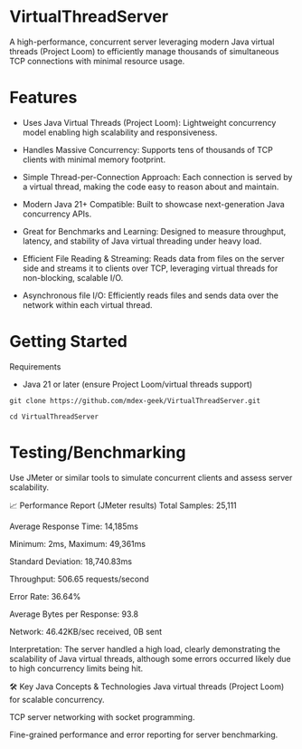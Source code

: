 # VirtualThreadServer
A high-performance, concurrent server leveraging modern Java virtual threads (Project Loom) to efficiently manage thousands of simultaneous TCP connections with minimal resource usage.

#  Features
 - Uses Java Virtual Threads (Project Loom): Lightweight concurrency model enabling high scalability and responsiveness.

- Handles Massive Concurrency: Supports tens of thousands of TCP clients with minimal memory footprint.

- Simple Thread-per-Connection Approach: Each connection is served by a virtual thread, making the code easy to reason about and maintain.

- Modern Java 21+ Compatible: Built to showcase next-generation Java concurrency APIs.

- Great for Benchmarks and Learning: Designed to measure throughput, latency, and stability of Java virtual threading under heavy load.
- Efficient File Reading & Streaming: Reads data from files on the server side and streams it to clients over TCP, leveraging virtual threads for non-blocking, scalable I/O.

- Asynchronous file I/O: Efficiently reads files and sends data over the network within each virtual thread.

# Getting Started
Requirements

- Java 21 or later (ensure Project Loom/virtual threads support)


```
git clone https://github.com/mdex-geek/VirtualThreadServer.git
```
```
cd VirtualThreadServer
```


# Testing/Benchmarking

Use JMeter or similar tools to simulate concurrent clients and assess server scalability.

📈 Performance Report (JMeter results)
Total Samples: 25,111

Average Response Time: 14,185ms

Minimum: 2ms, Maximum: 49,361ms

Standard Deviation: 18,740.83ms

Throughput: 506.65 requests/second

Error Rate: 36.64%

Average Bytes per Response: 93.8

Network: 46.42KB/sec received, 0B sent

Interpretation: The server handled a high load, clearly demonstrating the scalability of Java virtual threads, although some errors occurred likely due to high concurrency limits being hit.

🛠️ Key Java Concepts & Technologies
Java virtual threads (Project Loom) for scalable concurrency.

TCP server networking with socket programming.

Fine-grained performance and error reporting for server benchmarking.